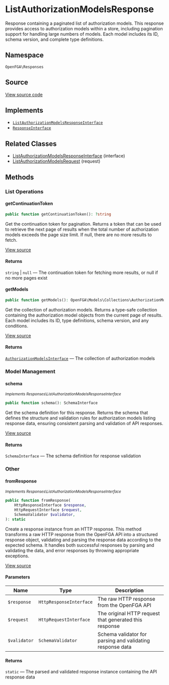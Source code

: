 # ListAuthorizationModelsResponse

Response containing a paginated list of authorization models. This response provides access to authorization models within a store, including pagination support for handling large numbers of models. Each model includes its ID, schema version, and complete type definitions.

## Namespace
`OpenFGA\Responses`

## Source
[View source code](https://github.com/evansims/openfga-php/blob/main/src/Responses/ListAuthorizationModelsResponse.php)

## Implements
* [`ListAuthorizationModelsResponseInterface`](ListAuthorizationModelsResponseInterface.md)
* [`ResponseInterface`](ResponseInterface.md)

## Related Classes
* [ListAuthorizationModelsResponseInterface](Responses/ListAuthorizationModelsResponseInterface.md) (interface)
* [ListAuthorizationModelsRequest](Requests/ListAuthorizationModelsRequest.md) (request)

## Methods

### List Operations
#### getContinuationToken

```php
public function getContinuationToken(): ?string
```

Get the continuation token for pagination. Returns a token that can be used to retrieve the next page of results when the total number of authorization models exceeds the page size limit. If null, there are no more results to fetch.

[View source](https://github.com/evansims/openfga-php/blob/main/src/Responses/ListAuthorizationModelsResponse.php#L95)

#### Returns
`string` &#124; `null` — The continuation token for fetching more results, or null if no more pages exist
#### getModels

```php
public function getModels(): OpenFGA\Models\Collections\AuthorizationModelsInterface
```

Get the collection of authorization models. Returns a type-safe collection containing the authorization model objects from the current page of results. Each model includes its ID, type definitions, schema version, and any conditions.

[View source](https://github.com/evansims/openfga-php/blob/main/src/Responses/ListAuthorizationModelsResponse.php#L104)

#### Returns
[`AuthorizationModelsInterface`](Models/Collections/AuthorizationModelsInterface.md) — The collection of authorization models
### Model Management
#### schema

*<small>Implements Responses\ListAuthorizationModelsResponseInterface</small>*

```php
public function schema(): SchemaInterface
```

Get the schema definition for this response. Returns the schema that defines the structure and validation rules for authorization models listing response data, ensuring consistent parsing and validation of API responses.

[View source](https://github.com/evansims/openfga-php/blob/main/src/Responses/ListAuthorizationModelsResponseInterface.php#L34)

#### Returns
`SchemaInterface` — The schema definition for response validation
### Other
#### fromResponse

*<small>Implements Responses\ListAuthorizationModelsResponseInterface</small>*

```php
public function fromResponse(
    HttpResponseInterface $response,
    HttpRequestInterface $request,
    SchemaValidator $validator,
): static
```

Create a response instance from an HTTP response. This method transforms a raw HTTP response from the OpenFGA API into a structured response object, validating and parsing the response data according to the expected schema. It handles both successful responses by parsing and validating the data, and error responses by throwing appropriate exceptions.

[View source](https://github.com/evansims/openfga-php/blob/main/src/Responses/ResponseInterface.php#L44)

#### Parameters
| Name | Type | Description |
|------|------|-------------|
| `$response` | `HttpResponseInterface` | The raw HTTP response from the OpenFGA API |
| `$request` | `HttpRequestInterface` | The original HTTP request that generated this response |
| `$validator` | `SchemaValidator` | Schema validator for parsing and validating response data |

#### Returns
`static` — The parsed and validated response instance containing the API response data
